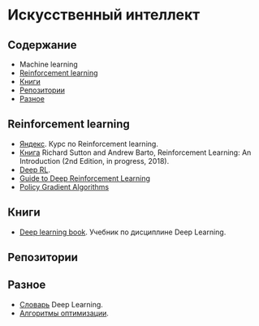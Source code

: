 # Искусственный интеллект

## Содержание
- Machine learning
- [Reinforcement learning](#Reinforcement-learning)
- [Книги](#Книги)
- [Репозитории](#Репозитории)
- [Разное](#Разное)
## Reinforcement learning
- [Яндекс](https://github.com/yandexdataschool/Practical_RL). Курс по Reinforcement learning.
- [Книга](http://incompleteideas.net/book/bookdraft2018jan1.pdf) Richard Sutton and Andrew Barto, Reinforcement Learning: An Introduction (2nd Edition, in progress, 2018).
- [Deep RL](https://skymind.ai/wiki/deep-reinforcement-learning).
- [Guide to Deep Reinforcement Learning](https://skymind.ai/wiki/deep-reinforcement-learning)
- [Policy Gradient Algorithms](https://lilianweng.github.io/lil-log/2018/04/08/policy-gradient-algorithms.html)

## Книги
- [Deep learning book](http://www.deeplearningbook.org). Учебник по дисциплине Deep Learning. 

## Репозитории

## Разное
- [Словарь](https://towardsdatascience.com/the-deep-learning-ai-dictionary-ade421df39e4) Deep Learning.
- [Алгоритмы оптимизации](http://ruder.io/optimizing-gradient-descent/index.html).



